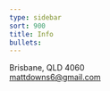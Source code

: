 ```yaml
---
type: sidebar
sort: 900
title: Info
bullets:
---
```


Brisbane, QLD 4060
<br>
[mattdowns6@gmail.com](mailto:mattdowns6@gmail.com)
